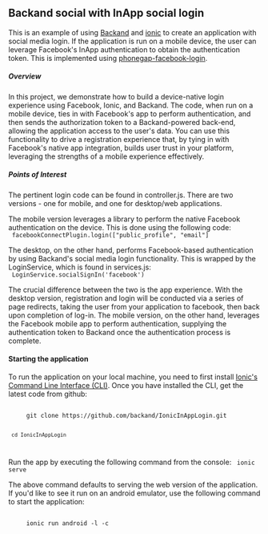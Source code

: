 ## Backand social with InApp social login

This is an example of using [Backand](https://www.backand.com) and [ionic](www.ionicframework.com) to create an application with social media login. If the application is run on a mobile device, the user can leverage Facebook's InApp authentication to obtain the authentication token. This is implemented using [phonegap-facebook-login](https://github.com/Wizcorp/phonegap-facebook-plugin).

##### Overview
In this project, we demonstrate how to build a device-native login experience using Facebook, Ionic, and Backand. The code, when run on a mobile device, ties in with Facebook's app to perform authentication, and then sends the authorization token to a Backand-powered back-end, allowing the application access to the user's data. You can use this functionality to drive a registration experience that, by tying in with Facebook's native app integration, builds user trust in your platform, leveraging the strengths of a mobile experience effectively.

##### Points of Interest
The pertinent login code can be found in controller.js. There are two versions - one for mobile, and one for desktop/web applications. 

The mobile version leverages a library to perform the native Facebook authentication on the device. This is done using the following code:
<br/>
<code>
     facebookConnectPlugin.login(["public_profile", "email"]
</code>     

The desktop, on the other hand, performs Facebook-based authentication by using Backand's social media login functionality. This is wrapped by the LoginService, which is found in services.js:
<br/>
<code>
     LoginService.socialSignIn('facebook')
</code>

The crucial difference between the two is the app experience. With the desktop version, registration and login will be conducted via a series of page redirects, taking the user from your application to facebook, then back upon completion of log-in. The mobile version, on the other hand, leverages the Facebook mobile app to perform authentication, supplying the authentication token to Backand once the authentication process is complete.
 
#### Starting the application

To run the application on your local machine, you need to first install [Ionic's Command Line Interface (CLI)](http://ionicframework.com/docs/cli/). Once you have installed the CLI, get the latest code from github:

<code>
     git clone https://github.com/backand/IonicInAppLogin.git
     
     cd IonicInAppLogin
</code>

Run the app by executing the following command from the console:
<code>
     ionic serve
</code>

The above command defaults to serving the web version of the application. If you'd like to see it run on an android emulator, use the following command to start the application:

<code>
     ionic run android -l -c
</code>
